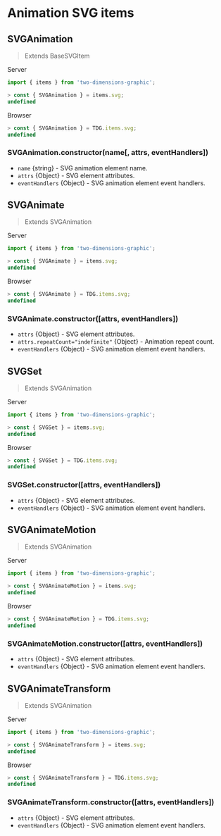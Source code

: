 # Animation SVG items



## SVGAnimation

> Extends BaseSVGItem

Server
```javascript
import { items } from 'two-dimensions-graphic';

> const { SVGAnimation } = items.svg;
undefined
```

Browser
```javascript
> const { SVGAnimation } = TDG.items.svg;
undefined
```

### SVGAnimation.constructor(name[, attrs, eventHandlers])

- `name` {string} - SVG animation element name.
- `attrs` {Object} - SVG element attributes.
- `eventHandlers` {Object} - SVG animation element event handlers.


## SVGAnimate

> Extends SVGAnimation

Server
```javascript
import { items } from 'two-dimensions-graphic';

> const { SVGAnimate } = items.svg;
undefined
```

Browser
```javascript
> const { SVGAnimate } = TDG.items.svg;
undefined
```

### SVGAnimate.constructor([attrs, eventHandlers])

- `attrs` {Object} - SVG element attributes.
- `attrs.repeatCount="indefinite"` {Object} - Animation repeat count.
- `eventHandlers` {Object} - SVG animation element event handlers.


## SVGSet

> Extends SVGAnimation

Server
```javascript
import { items } from 'two-dimensions-graphic';

> const { SVGSet } = items.svg;
undefined
```

Browser
```javascript
> const { SVGSet } = TDG.items.svg;
undefined
```

### SVGSet.constructor([attrs, eventHandlers])

- `attrs` {Object} - SVG element attributes.
- `eventHandlers` {Object} - SVG animation element event handlers.


## SVGAnimateMotion

> Extends SVGAnimation

Server
```javascript
import { items } from 'two-dimensions-graphic';

> const { SVGAnimateMotion } = items.svg;
undefined
```

Browser
```javascript
> const { SVGAnimateMotion } = TDG.items.svg;
undefined
```

### SVGAnimateMotion.constructor([attrs, eventHandlers])

- `attrs` {Object} - SVG element attributes.
- `eventHandlers` {Object} - SVG animation element event handlers.


## SVGAnimateTransform

> Extends SVGAnimation

Server
```javascript
import { items } from 'two-dimensions-graphic';

> const { SVGAnimateTransform } = items.svg;
undefined
```

Browser
```javascript
> const { SVGAnimateTransform } = TDG.items.svg;
undefined
```

### SVGAnimateTransform.constructor([attrs, eventHandlers])

- `attrs` {Object} - SVG element attributes.
- `eventHandlers` {Object} - SVG animation element event handlers.
